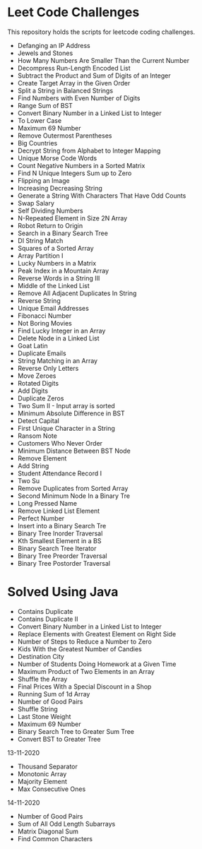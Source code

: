 # Leet Code Challenges

This repository holds the scripts for leetcode coding challenges.

- Defanging an IP Address
- Jewels and Stones
- How Many Numbers Are Smaller Than the Current Number
- Decompress Run-Length Encoded List
- Subtract the Product and Sum of Digits of an Integer
- Create Target Array in the Given Order
- Split a String in Balanced Strings
- Find Numbers with Even Number of Digits
- Range Sum of BST
- Convert Binary Number in a Linked List to Integer
- To Lower Case
- Maximum 69 Number
- Remove Outermost Parentheses
- Big Countries
- Decrypt String from Alphabet to Integer Mapping
- Unique Morse Code Words
- Count Negative Numbers in a Sorted Matrix
- Find N Unique Integers Sum up to Zero
- Flipping an Image
- Increasing Decreasing String
- Generate a String With Characters That Have Odd Counts
- Swap Salary
- Self Dividing Numbers
- N-Repeated Element in Size 2N Array
- Robot Return to Origin
- Search in a Binary Search Tree
- DI String Match
- Squares of a Sorted Array
- Array Partition I
- Lucky Numbers in a Matrix
- Peak Index in a Mountain Array
- Reverse Words in a String III
- Middle of the Linked List
- Remove All Adjacent Duplicates In String
- Reverse String
- Unique Email Addresses
- Fibonacci Number
- Not Boring Movies
- Find Lucky Integer in an Array
- Delete Node in a Linked List
- Goat Latin
- Duplicate Emails
- String Matching in an Array
- Reverse Only Letters
- Move Zeroes
- Rotated Digits
- Add Digits
- Duplicate Zeros
- Two Sum II - Input array is sorted
- Minimum Absolute Difference in BST
- Detect Capital
- First Unique Character in a String
- Ransom Note
- Customers Who Never Order
- Minimum Distance Between BST Node
- Remove Element
- Add String
- Student Attendance Record I
- Two Su
- Remove Duplicates from Sorted Array
- Second Minimum Node In a Binary Tre
- Long Pressed Name
- Remove Linked List Element
- Perfect Number
- Insert into a Binary Search Tre
- Binary Tree Inorder Traversal
- Kth Smallest Element in a BS
- Binary Search Tree Iterator
- Binary Tree Preorder Traversal
- Binary Tree Postorder Traversal

# Solved Using Java 

- Contains Duplicate
- Contains Duplicate II
- Convert Binary Number in a Linked List to Integer
- Replace Elements with Greatest Element on Right Side
- Number of Steps to Reduce a Number to Zero
- Kids With the Greatest Number of Candies
- Destination City
- Number of Students Doing Homework at a Given Time
- Maximum Product of Two Elements in an Array
- Shuffle the Array	
- Final Prices With a Special Discount in a Shop
- Running Sum of 1d Array
- Number of Good Pairs
- Shuffle String
- Last Stone Weight
- Maximum 69 Number
- Binary Search Tree to Greater Sum Tree
- Convert BST to Greater Tree

13-11-2020 
- Thousand Separator
- Monotonic Array
- Majority Element
- Max Consecutive Ones

14-11-2020
- Number of Good Pairs
- Sum of All Odd Length Subarrays
- Matrix Diagonal Sum
- Find Common Characters
